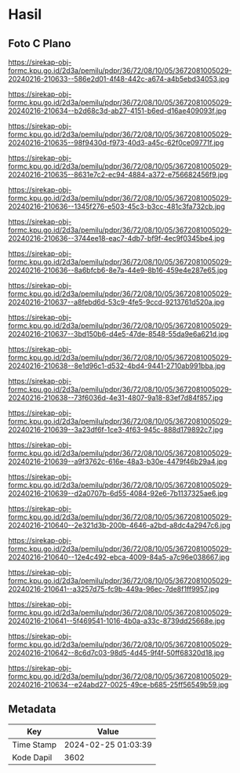 # Hasil

## Foto C Plano

https://sirekap-obj-formc.kpu.go.id/2d3a/pemilu/pdpr/36/72/08/10/05/3672081005029-20240216-210633--586e2d01-4f48-442c-a674-a4b5ebd34053.jpg

https://sirekap-obj-formc.kpu.go.id/2d3a/pemilu/pdpr/36/72/08/10/05/3672081005029-20240216-210634--b2d68c3d-ab27-4151-b6ed-d16ae409093f.jpg

https://sirekap-obj-formc.kpu.go.id/2d3a/pemilu/pdpr/36/72/08/10/05/3672081005029-20240216-210635--98f9430d-f973-40d3-a45c-62f0ce09771f.jpg

https://sirekap-obj-formc.kpu.go.id/2d3a/pemilu/pdpr/36/72/08/10/05/3672081005029-20240216-210635--8631e7c2-ec94-4884-a372-e756682456f9.jpg

https://sirekap-obj-formc.kpu.go.id/2d3a/pemilu/pdpr/36/72/08/10/05/3672081005029-20240216-210636--1345f276-e503-45c3-b3cc-481c3fa732cb.jpg

https://sirekap-obj-formc.kpu.go.id/2d3a/pemilu/pdpr/36/72/08/10/05/3672081005029-20240216-210636--3744ee18-eac7-4db7-bf9f-4ec9f0345be4.jpg

https://sirekap-obj-formc.kpu.go.id/2d3a/pemilu/pdpr/36/72/08/10/05/3672081005029-20240216-210636--8a6bfcb6-8e7a-44e9-8b16-459e4e287e65.jpg

https://sirekap-obj-formc.kpu.go.id/2d3a/pemilu/pdpr/36/72/08/10/05/3672081005029-20240216-210637--a8febd6d-53c9-4fe5-9ccd-9213761d520a.jpg

https://sirekap-obj-formc.kpu.go.id/2d3a/pemilu/pdpr/36/72/08/10/05/3672081005029-20240216-210637--3bd150b6-d4e5-47de-8548-55da9e6a621d.jpg

https://sirekap-obj-formc.kpu.go.id/2d3a/pemilu/pdpr/36/72/08/10/05/3672081005029-20240216-210638--8e1d96c1-d532-4bd4-9441-2710ab991bba.jpg

https://sirekap-obj-formc.kpu.go.id/2d3a/pemilu/pdpr/36/72/08/10/05/3672081005029-20240216-210638--73f6036d-4e31-4807-9a18-83ef7d84f857.jpg

https://sirekap-obj-formc.kpu.go.id/2d3a/pemilu/pdpr/36/72/08/10/05/3672081005029-20240216-210639--3a23df6f-1ce3-4f63-945c-888d179892c7.jpg

https://sirekap-obj-formc.kpu.go.id/2d3a/pemilu/pdpr/36/72/08/10/05/3672081005029-20240216-210639--a9f3762c-616e-48a3-b30e-4479f46b29a4.jpg

https://sirekap-obj-formc.kpu.go.id/2d3a/pemilu/pdpr/36/72/08/10/05/3672081005029-20240216-210639--d2a0707b-6d55-4084-92e6-7b1137325ae6.jpg

https://sirekap-obj-formc.kpu.go.id/2d3a/pemilu/pdpr/36/72/08/10/05/3672081005029-20240216-210640--2e321d3b-200b-4646-a2bd-a8dc4a2947c6.jpg

https://sirekap-obj-formc.kpu.go.id/2d3a/pemilu/pdpr/36/72/08/10/05/3672081005029-20240216-210640--12e4c492-ebca-4009-84a5-a7c96e038667.jpg

https://sirekap-obj-formc.kpu.go.id/2d3a/pemilu/pdpr/36/72/08/10/05/3672081005029-20240216-210641--a3257d75-fc9b-449a-96ec-7de8f1ff9957.jpg

https://sirekap-obj-formc.kpu.go.id/2d3a/pemilu/pdpr/36/72/08/10/05/3672081005029-20240216-210641--5f469541-1016-4b0a-a33c-8739dd25668e.jpg

https://sirekap-obj-formc.kpu.go.id/2d3a/pemilu/pdpr/36/72/08/10/05/3672081005029-20240216-210642--8c6d7c03-98d5-4d45-9f4f-50ff68320d18.jpg

https://sirekap-obj-formc.kpu.go.id/2d3a/pemilu/pdpr/36/72/08/10/05/3672081005029-20240216-210634--e24abd27-0025-49ce-b685-25ff56549b59.jpg


## Metadata

| Key        | Value               |
| ---------- | ------------------- |
| Time Stamp | 2024-02-25 01:03:39 |
| Kode Dapil | 3602                |



